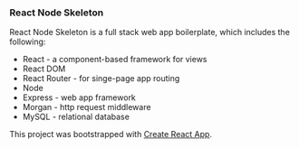 ### React Node Skeleton

React Node Skeleton is a full stack web app boilerplate, which includes the following:

* React - a component-based framework for views
* React DOM
* React Router - for singe-page app routing
* Node
* Express - web app framework
* Morgan - http request middleware 
* MySQL - relational database

This project was bootstrapped with [Create React App](https://github.com/facebookincubator/create-react-app).
